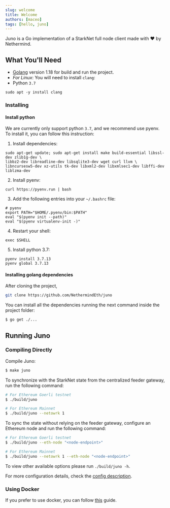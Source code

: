 ```yaml
---
slug: welcome
title: Welcome
authors: [maceo]
tags: [hello, juno]
---
```


Juno is a Go implementation of a StarkNet full node client made with ❤️ by Nethermind.
## What You'll Need

- [Golang](https://go.dev/doc/install) version 1.18 for build and run the project.
- _For Linux_: You will need to install `clang`:
- Python `3.7`

```shell
sudo apt -y install clang
```

### Installing

#### Install python

We are currently only support python `3.7`, and we recommend use pyenv. To install it, you can follow this instruction:

1. Install dependencies:

```shell
sudo apt-get update; sudo apt-get install make build-essential libssl-dev zlib1g-dev \
libbz2-dev libreadline-dev libsqlite3-dev wget curl llvm \
libncursesw5-dev xz-utils tk-dev libxml2-dev libxmlsec1-dev libffi-dev liblzma-dev

```
2. Install pyenv:

```shell
curl https://pyenv.run | bash
```
3. Add the following entries into your `~/.bashrc` file:

```shell
# pyenv
export PATH="$HOME/.pyenv/bin:$PATH"
eval "$(pyenv init --path)"
eval "$(pyenv virtualenv-init -)"
```
4. Restart your shell:

```shell
exec $SHELL
```
5. Install python 3.7:

```shell
pyenv install 3.7.13
pyenv global 3.7.13
```


#### Installing golang dependencies

After cloning the project,

```bash
git clone https://github.com/NethermindEth/juno
```

You can install all the dependencies running the next command inside the project folder:

```bash
$ go get ./...
```

## Running Juno

### Compiling Directly

Compile Juno:

```bash
$ make juno
```

To synchronize with the StarkNet state from the centralized feeder gateway, run the following
command:

```bash
# For Ethereum Goerli testnet
$ ./build/juno

# For Ethereum Mainnet
$ ./build/juno --netowrk 1
```

To sync the state without relying on the feeder gateway, configure an Ethereum node and run the following command:

```bash
# For Ethereum Goerli testnet
$ ./build/juno --eth-node "<node-endpoint>"

# For Ethereum Mainnet
$ ./build/juno --netowrk 1 --eth-node "<node-endpoint>"
```
To view other available options please run `./build/juno -h`.

For more configuration details, check the [config description](/docs/running/config).

### Using Docker

If you prefer to use docker, you can follow [this](/docs/running/docker) guide.
